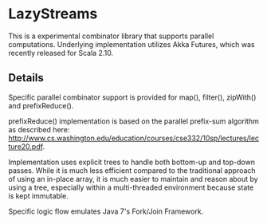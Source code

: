 # LazyStreams

This is a experimental combinator library that supports parallel
computations.
Underlying implementation utilizes Akka Futures, which was recently
released for Scala 2.10.

## Details

Specific parallel combinator support is provided for map(), filter(), zipWith()
and prefixReduce().

prefixReduce() implementation is based on the parallel prefix-sum
algorithm as described here: http://www.cs.washington.edu/education/courses/cse332/10sp/lectures/lecture20.pdf.

Implementation uses explicit trees to handle both bottom-up and top-down passes.  While it is much less efficient compared to the traditional approach of using an in-place array, it is much easier to maintain and reason about by using a tree, especially within a multi-threaded environment because state is kept immutable.

Specific logic flow emulates Java 7's Fork/Join Framework.
